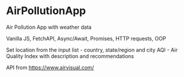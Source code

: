 # AirPollutionApp

Air Pollution App with weather data 

Vanilla JS, FetchAPI, Async/Await, Promises, HTTP requests, OOP

Set location from the input list - country, state/region and city
AQI - Air Quality Index with description and recommendations

API from https://www.airvisual.com/ 
